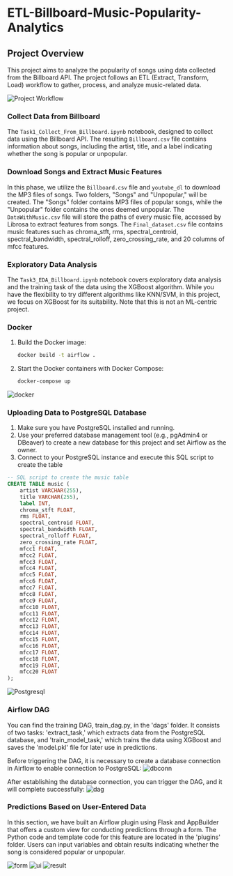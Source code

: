 # ETL-Billboard-Music-Popularity-Analytics

## Project Overview

This project aims to analyze the popularity of songs using data collected from the Billboard API. The project follows an ETL (Extract, Transform, Load) workflow to gather, process, and analyze music-related data.

![Project Workflow](images/Billboard_diagram.png)

### Collect Data from Billboard

The `Task1_Collect_From_Billboard.ipynb` notebook, designed to collect data using the Billboard API. The resulting `Billboard.csv` file contains information about songs, including the artist, title, and a label indicating whether the song is popular or unpopular.

### Download Songs and Extract Music Features

In this phase, we utilize the `Billboard.csv` file and `youtube_dl` to download the MP3 files of songs. Two folders, "Songs" and "Unpopular," will be created. The "Songs" folder contains MP3 files of popular songs, while the "Unpopular" folder contains the ones deemed unpopular. The `DataWithMusic.csv` file will store the paths of every music file, accessed by Librosa to extract features from songs. The `Final_dataset.csv` file contains music features such as chroma_stft, rms, spectral_centroid, spectral_bandwidth, spectral_rolloff, zero_crossing_rate, and 20 columns of mfcc features.

### Exploratory Data Analysis

The `Task3_EDA_Billboard.ipynb` notebook covers exploratory data analysis and the training task of the data using the XGBoost algorithm. While you have the flexibility to try different algorithms like KNN/SVM, in this project, we focus on XGBoost for its suitability. Note that this is not an ML-centric project.

### Docker

1. Build the Docker image:
    ```bash
    docker build -t airflow .
    ```

2. Start the Docker containers with Docker Compose:
    ```bash
    docker-compose up
    ```
![docker](images/img7.png)

### Uploading Data to PostgreSQL Database

1. Make sure you have PostgreSQL installed and running.
2. Use your preferred database management tool (e.g., pgAdmin4 or DBeaver) to create a new database for this project and set Airflow as the owner.
3. Connect to your PostgreSQL instance and execute this SQL script to create the table
   
```sql
-- SQL script to create the music table
CREATE TABLE music (
    artist VARCHAR(255),
    title VARCHAR(255),
    label INT,
    chroma_stft FLOAT,
    rms FLOAT,
    spectral_centroid FLOAT,
    spectral_bandwidth FLOAT,
    spectral_rolloff FLOAT,
    zero_crossing_rate FLOAT,
    mfcc1 FLOAT,
    mfcc2 FLOAT,
    mfcc3 FLOAT,
    mfcc4 FLOAT,
    mfcc5 FLOAT,
    mfcc6 FLOAT,
    mfcc7 FLOAT,
    mfcc8 FLOAT,
    mfcc9 FLOAT,
    mfcc10 FLOAT,
    mfcc11 FLOAT,
    mfcc12 FLOAT,
    mfcc13 FLOAT,
    mfcc14 FLOAT,
    mfcc15 FLOAT,
    mfcc16 FLOAT,
    mfcc17 FLOAT,
    mfcc18 FLOAT,
    mfcc19 FLOAT,
    mfcc20 FLOAT
);
```
![Postgresql](images/img8.png)

### Airflow DAG
You can find the training DAG, train_dag.py, in the 'dags' folder. It consists of two tasks: 'extract_task,' which extracts data from the PostgreSQL database, and 'train_model_task,' which trains the data using XGBoost and saves the 'model.pkl' file for later use in predictions.

Before triggering the DAG, it is necessary to create a database connection in Airflow to enable connection to PostgreSQL:
![dbconn](images/img1.png)

After establishing the database connection, you can trigger the DAG, and it will complete successfully:
![dag](images/img2.png)

### Predictions Based on User-Entered Data

In this section, we have built an Airflow plugin using Flask and AppBuilder that offers a custom view for conducting predictions through a form. The Python code and template code for this feature are located in the 'plugins' folder. Users can input variables and obtain results indicating whether the song is considered popular or unpopular.

![form](images/img3.png)
![ui](images/img4.png)
![result](images/img5.png)



